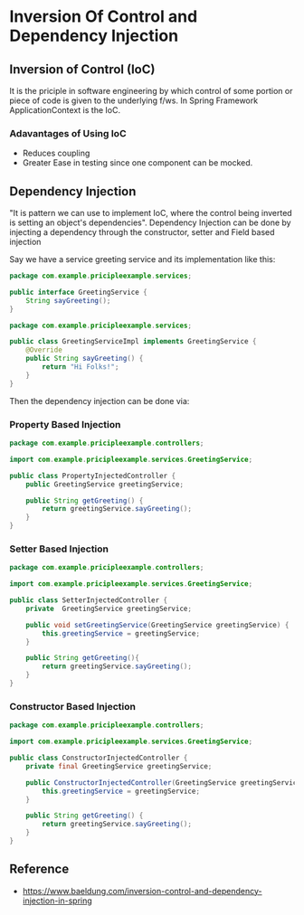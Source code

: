 # Inversion Of Control and Dependency Injection

## Inversion of Control (IoC)

It is the priciple in software engineering by which control of some portion or piece of code is given to the underlying f/ws.
In Spring Framework ApplicationContext is the IoC.

### Adavantages of Using IoC

* Reduces coupling
* Greater Ease in testing since one component can be mocked.

## Dependency Injection

"It is pattern we can use to implement IoC, where the control being inverted is setting an object's dependencies". Dependency Injection can be done by injecting a dependency through the constructor, setter and Field based injection

Say we have a service greeting service and its implementation like this:
```java
package com.example.pricipleexample.services;

public interface GreetingService {
    String sayGreeting();
}
```

```java
package com.example.pricipleexample.services;

public class GreetingServiceImpl implements GreetingService {
    @Override
    public String sayGreeting() {
        return "Hi Folks!";
    }
}
```

Then the dependency injection can be done via:

### Property Based Injection

```java
package com.example.pricipleexample.controllers;

import com.example.pricipleexample.services.GreetingService;

public class PropertyInjectedController {
    public GreetingService greetingService;

    public String getGreeting() {
        return greetingService.sayGreeting();
    }
}

```

### Setter Based Injection

```java
package com.example.pricipleexample.controllers;

import com.example.pricipleexample.services.GreetingService;

public class SetterInjectedController {
    private  GreetingService greetingService;

    public void setGreetingService(GreetingService greetingService) {
        this.greetingService = greetingService;
    }

    public String getGreeting(){
        return greetingService.sayGreeting();
    }
}
```

### Constructor Based Injection

```java
package com.example.pricipleexample.controllers;

import com.example.pricipleexample.services.GreetingService;

public class ConstructorInjectedController {
    private final GreetingService greetingService;

    public ConstructorInjectedController(GreetingService greetingService) {
        this.greetingService = greetingService;
    }

    public String getGreeting() {
        return greetingService.sayGreeting();
    }
}

```

## Reference

* <https://www.baeldung.com/inversion-control-and-dependency-injection-in-spring>
